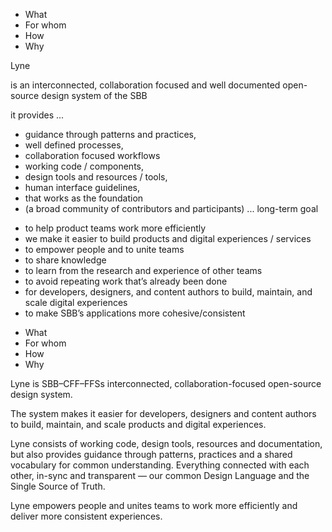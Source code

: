 <sbb-title level="1" text="Claim" class="page-title"></sbb-title>

<sbb-title level="2" text="Structure"></sbb-title>

- What
- For whom
- How
- Why

<sbb-title level="2" text="Claim components"></sbb-title>

Lyne

<sbb-title level="2" text="what:"></sbb-title>

is an interconnected, collaboration focused and well documented open-source design system of the SBB

<sbb-title level="2" text="how:"></sbb-title>

it provides ...

- guidance through patterns and practices,
- well defined processes,
- collaboration focused workflows
- working code / components,
- design tools and resources / tools,
- human interface guidelines,
- that works as the foundation
- (a broad community of contributors and participants) ... long-term goal

<sbb-title level="2" text="why/for whom:"></sbb-title>

- to help product teams work more efficiently
- we make it easier to build products and digital experiences / services
- to empower people and to unite teams
- to share knowledge
- to learn from the research and experience of other teams
- to avoid repeating work that’s already been done
- for developers, designers, and content authors to build, maintain, and scale digital experiences
- to make SBB’s applications more cohesive/consistent

<sbb-title level="2" text="Claim 3rd draft"></sbb-title>

- What
- For whom
- How
- Why

Lyne is SBB–CFF–FFSs interconnected, collaboration-focused open-source design system.

The system makes it easier for developers, designers and content authors to build, maintain, and scale products and digital experiences.

Lyne consists of working code, design tools, resources and documentation, but also provides guidance through patterns, practices and a shared vocabulary for common understanding. Everything connected with each other, in-sync and transparent — our common Design Language and the Single Source of Truth.

Lyne empowers people and unites teams to work more efficiently and deliver more consistent experiences.
